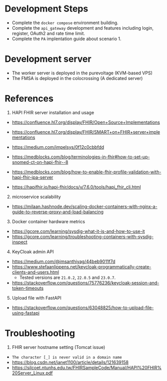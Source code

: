 # Development Steps

- Complete the `docker compose` environment building.
- Complete the `api_gateway` development and features including login, register, OAuth2 and rate time limit.
- Complete the `PA` implentation guide about scenario 1.

# Development server

- The worker server is deployed in the purevoltage (KVM-based VPS)
- The FMSA is deployed in the colocrossing (A dedicated server)

# References

1. HAPI FHIR server installation and usage

- https://confluence.hl7.org/display/FHIR/Open+Source+Implementations
- https://confluence.hl7.org/display/FHIR/SMART+on+FHIR+server+implementations
- https://medium.com/impelsys/0f12c0cbbfdd

- https://medblocks.com/blog/terminologies-in-fhir#how-to-set-up-snomed-ct-on-hapi-fhir--8
- https://medblocks.com/blog/how-to-enable-fhir-profile-validation-with-hapi-fhir-jpa-server
- https://hapifhir.io/hapi-fhir/docs/v/7.6.0/tools/hapi_fhir_cli.html

2. microservice scalability

- https://milaan.hashnode.dev/scaling-docker-containers-with-nginx-a-guide-to-reverse-proxy-and-load-balancing

3. Docker container hardware metrics

- https://gcore.com/learning/sysdig-what-it-is-and-how-to-use-it
- https://gcore.com/learning/troubleshooting-containers-with-sysdig-inspect

4. KeyCloak admin API

- https://medium.com/@imsanthiyag/44beb9011f7d
- https://www.stefaanlippens.net/keycloak-programmatically-create-clients-and-users.html
  - Tested versions are `21.0.2`, `22.0.5` and `23.0.7`.
- https://stackoverflow.com/questions/75776236/keycloak-session-and-token-timeouts

5. Upload file with FastAPI

- https://stackoverflow.com/questions/63048825/how-to-upload-file-using-fastapi

# Troubleshooting

1. FHIR server hostname setting (Tomcat issue)

- `The character [_] is never valid in a domain name`
- https://blog.csdn.net/janet1100/article/details/121639158
- https://silcoet.ntunhs.edu.tw/FHIRSampleCode/Manual/HAPI%20FHIR%20Server_Linux.pdf
